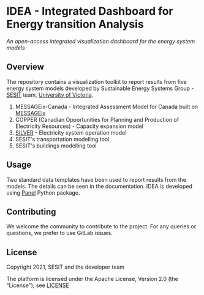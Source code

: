 # IDEA - Integrated Dashboard for Energy transition Analysis 
_An open-access integrated visualization dashboard for the energy system models_


## Overview

The repository contains a visualization toolkit to report results from five energy system models developed by Sustainable Energy Systems Group - [SESIT](https://sesit.cive.uvic.ca/) team, [University of Victoria](https://www.uvic.ca/).

1. MESSAGEix-Canada - Integrated Assessment Model for Canada built on [MESSAGEix](https://docs.messageix.org/en/stable/)
2. COPPER (Canadian Opportunities for Planning and Production of Electricity Resources) - Capacity expansion model
3. [SILVER](https://www.sciencedirect.com/science/article/abs/pii/S0360544217312021) - Electricity system operation model
3. SESIT's transportation modelling tool 
5. SESIT's buildings modelling tool

## Usage

Two standard data templates have been used to report results from the models. The details can be seen in the documentation. IDEA is developed using [Panel](https://panel.holoviz.org/) Python package. 

## Contributing
We welcome the community to contribute to the project. For any queries or questions, we prefer to use GitLab issues. 


## License

Copyright 2021, SESIT and the developer team

The platform is licensed under the Apache License, Version 2.0 (the "License");
see [LICENSE](https://gitlab.com/McPherson/visualizations/-/blob/master/LICENSE)
